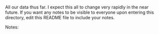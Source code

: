 All our data thus far. I expect this all to change very rapidly in the near future. If you want any notes to be visible
to everyone upon entering this directory, edit this README file to include your notes. 



Notes: 




